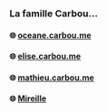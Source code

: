 ### La famille Carbou...

#### 🌐 [oceane.carbou.me](https://oceane.carbou.me)

#### 🌐 [elise.carbou.me](https://elise.carbou.me)

#### 🌐 [mathieu.carbou.me](https://mathieu.carbou.me)

#### 🌐 [Mireille](https://lesdelicesdemimi.blogspot.com/)

